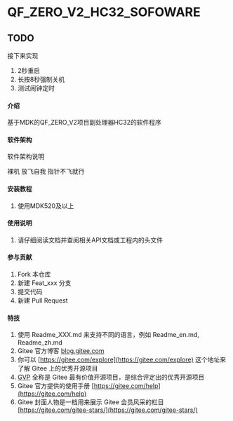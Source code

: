 # QF_ZERO_V2_HC32_SOFOWARE

## TODO

接下来实现
1. 2秒重启
2. 长按8秒强制关机
3. 测试闹钟定时

#### 介绍
基于MDK的QF_ZERO_V2项目副处理器HC32的软件程序

#### 软件架构
软件架构说明

裸机   放飞自我    指针不飞就行

#### 安装教程

1.  使用MDK520及以上


#### 使用说明

1. 请仔细阅读文档并查阅相关API文档或工程内的头文件

#### 参与贡献

1.  Fork 本仓库
2.  新建 Feat_xxx 分支
3.  提交代码
4.  新建 Pull Request


#### 特技

1.  使用 Readme\_XXX.md 来支持不同的语言，例如 Readme\_en.md, Readme\_zh.md
2.  Gitee 官方博客 [blog.gitee.com](https://blog.gitee.com)
3.  你可以 [https://gitee.com/explore](https://gitee.com/explore) 这个地址来了解 Gitee 上的优秀开源项目
4.  [GVP](https://gitee.com/gvp) 全称是 Gitee 最有价值开源项目，是综合评定出的优秀开源项目
5.  Gitee 官方提供的使用手册 [https://gitee.com/help](https://gitee.com/help)
6.  Gitee 封面人物是一档用来展示 Gitee 会员风采的栏目 [https://gitee.com/gitee-stars/](https://gitee.com/gitee-stars/)